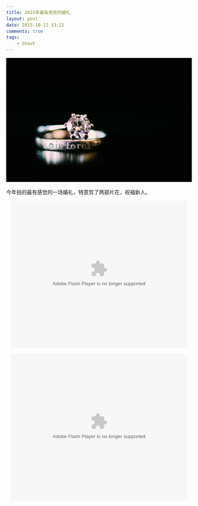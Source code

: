 ```yaml
--- 
title: 2015年最有感觉的婚礼
layout: post
date: 2015-10-11 13:22
comments: true
tags: 
    - Shoot
---
```

![](/img/2015/10-11/1.jpg)

今年拍的最有感觉的一场婚礼，特意剪了两部片花，祝福新人。

<center>
<embed src="http://static.video.qq.com/TPout.swf?vid=e01694rhqyu&auto=0" allowFullScreen="true" quality="high" width="480" height="400" align="middle" allowScriptAccess="always" type="application/x-shockwave-flash"></embed>

<embed src="http://static.video.qq.com/TPout.swf?vid=j01728skwhx&auto=0" allowFullScreen="true" quality="high" width="480" height="400" align="middle" allowScriptAccess="always" type="application/x-shockwave-flash"></embed>
</center>

